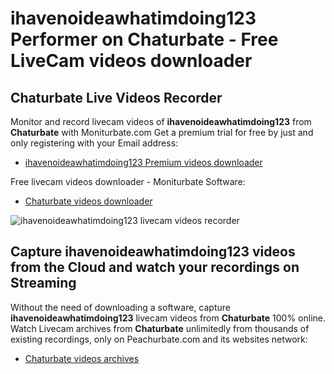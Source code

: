 # ihavenoideawhatimdoing123 Performer on Chaturbate - Free LiveCam videos downloader

## Chaturbate Live Videos Recorder

Monitor and record livecam videos of **ihavenoideawhatimdoing123** from **Chaturbate** with Moniturbate.com
Get a premium trial for free by just and only registering with your Email address:
* [ihavenoideawhatimdoing123 Premium videos downloader](https://moniturbate.com/request-demo-licence-key.html)

Free livecam videos downloader - Moniturbate Software:
* [Chaturbate videos downloader](https://moniturbate.com/moniturbate-download-software.html)

![ihavenoideawhatimdoing123 livecam videos recorder](https://peachurnet.com/templates/moniturbate-software.png)


## Capture ihavenoideawhatimdoing123 videos from the Cloud and watch your recordings on Streaming

Without the need of downloading a software, capture **ihavenoideawhatimdoing123** livecam videos from **Chaturbate** 100% online.
Watch Livecam archives from **Chaturbate** unlimitedly from thousands of existing recordings, only on Peachurbate.com and its websites network:
* [Chaturbate videos archives](https://peachurnet.com/)